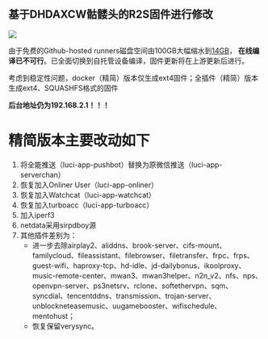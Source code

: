 ## 基于DHDAXCW骷髅头的R2S固件进行修改

<img src="https://img.shields.io/github/downloads/MilesPoupart/NanoPi-R2S/total.svg?style=for-the-badge&color=32C955"/>


由于免费的Github-hosted runners磁盘空间由100GB大幅缩水到[14GB](https://docs.github.com/en/actions/using-github-hosted-runners/about-github-hosted-runners#supported-runners-and-hardware-resources)，
**在线编译已不可行**。已全面切换到自托管设备编译，固件更新将在上游更新后进行。

考虑到稳定性问题，docker（精简）版本仅生成ext4固件；全插件（精简）版本生成ext4、SQUASHFS格式的固件

**后台地址仍为192.168.2.1！！！**

# 精简版本主要改动如下

1. 将全能推送（luci-app-pushbot）替换为原微信推送（luci-app-serverchan）
2. 恢复加入Onliner User（luci-app-onliner）
3. 恢复加入Watchcat（luci-app-watchcat）
4. 恢复加入turboacc（luci-app-turboacc）
5. 加入iperf3
6. netdata采用sirpdboy源
7. 其他插件差别为：
    + 进一步去除airplay2、aliddns、brook-server、cifs-mount、familycloud、fileassistant、filebrowser、filetransfer、frpc、frps、guest-wifi、haproxy-tcp、hd-idle、jd-dailybonus、ikoolproxy、music-remote-center、mwan3、mwan3helper、n2n_v2、nfs、nps、openvpn-server、ps3netsrv、rclone、softethervpn、sqm、syncdial、tencentddns、transmission、trojan-server、unblockneteasemusic、uugamebooster、wifischedule、mentohust；
    + 恢复保留verysync。
